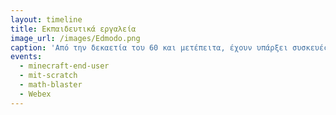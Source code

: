 ```yaml
---
layout: timeline
title: Εκπαιδευτικά εργαλεία
image_url: /images/Edmodo.png
caption: 'Από την δεκαετία του 60 και μετέπειτα, έχουν υπάρξει συσκευές και εφαρμογές οι οποίες είχαν σαν στόχο να βοηθήσουν τον μαθητή στην απόκτηση γνώσεων. Σήμερα, αυτά τα μέσα έχουν εξελιχθεί σε τέτοιο βαθμό, όπου αποτελούν βασικά μαθησιακά εργαλεία για έναν μαθητή.'
events:
  - minecraft-end-user
  - mit-scratch
  - math-blaster
  - Webex
---
```


